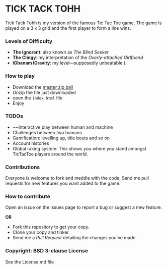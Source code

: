 TICK TACK TOHH
===

Tick Tack Tohh is my version of the famous Tic Tac Toe game. The game is played on a 3 x 3 grid and the first player to form a line wins.



### Levels of Difficulty

* **The Ignorant**: also known as *The Blind Seeker*
* **The Clingy**: my interpretation of the *Overly-attached Girlfriend*
* **iGbanam iGravity**: my level—supposedly unbeatable (:

### How to play

* Download the [master zip ball](https://github.com/igravity/tick-tack-tohh/archive/master.zip)
* Unzip the file just downloaded
* open the `index.html` file
* Enjoy

### TODOs

* ~~Interactive play between human and machine
* Challenges between two humans
* Gamification: levelling up, title bouts and so on
* Account histories
* Global raking system: This shows you where you stand amongst TicTacToe players around the world.

### Contributions

Everyone is welcome to fork and meddle with the code. Send me pull requests for new features you want added to the game.

### How to contribute

Open an issue on the Issues page to report a bug or suggest a new feature.

**OR**

* Fork this repository to get your copy.
* Clone your copy and tinker.
* Send me a *Pull Request* detailing the changes you've made.

### Copyright: BSD 3-clause License

See the License.md file
